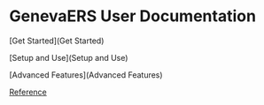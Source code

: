 

# GenevaERS User Documentation

[Get Started](Get Started)

[Setup and Use](Setup and Use)

[Advanced Features](Advanced Features)

[Reference](Reference)
